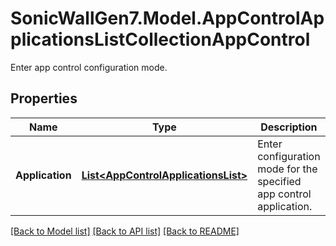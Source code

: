 # SonicWallGen7.Model.AppControlApplicationsListCollectionAppControl
Enter app control configuration mode.

## Properties

Name | Type | Description | Notes
------------ | ------------- | ------------- | -------------
**Application** | [**List&lt;AppControlApplicationsList&gt;**](AppControlApplicationsList.md) | Enter configuration mode for the specified app control application. | [optional] 

[[Back to Model list]](../README.md#documentation-for-models) [[Back to API list]](../README.md#documentation-for-api-endpoints) [[Back to README]](../README.md)


